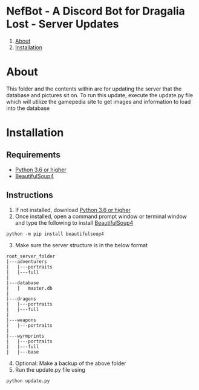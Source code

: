 # NefBot - A Discord Bot for Dragalia Lost - Server Updates
1. [About](#about)
2. [Installation](#installation)
# About
This folder and the contents within are for updating the server that the database and pictures sit on. To run this update, execute the update.py file which will utilize the gamepedia site to get images and information to load into the database


# Installation
## Requirements
- [Python 3.6 or higher](https://www.python.org/)
- [BeautifulSoup4](https://www.crummy.com/software/BeautifulSoup/)

## Instructions 
1. If not installed, download [Python 3.6 or higher](https://www.python.org) 
2. Once installed, open a command prompt window or terminal window and type the following to install [BeautifulSoup4](https://www.crummy.com/software/BeautifulSoup/) 
```
python -m pip install beautifulsoup4
```
3. Make sure the server structure is in the below format
```
root_server_folder
|---adventurers
|   |---portraits
|   |---full
|
|---database
|   |   master.db
|
|---dragons
|   |---portraits
|   |---full
|
|---weapons
|   |---portraits
|
|---wyrmprints
|   |---portraits
|   |---full
|   |---base
```
4. Optional: Make a backup of the above folder
5. Run the update.py file using 
```
python update.py
```